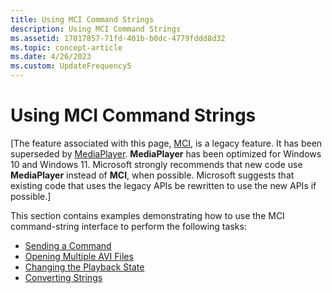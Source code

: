 ```yaml
---
title: Using MCI Command Strings
description: Using MCI Command Strings
ms.assetid: 17017857-71fd-401b-b0dc-4779fddd8d32
ms.topic: concept-article
ms.date: 4/26/2023
ms.custom: UpdateFrequency5
---
```


# Using MCI Command Strings

\[The feature associated with this page, [MCI](/windows/win32/multimedia/mci), is a legacy feature. It has been superseded by [MediaPlayer](/uwp/api/Windows.Media.Playback.MediaPlayer). **MediaPlayer** has been optimized for Windows 10 and Windows 11. Microsoft strongly recommends that new code use **MediaPlayer** instead of **MCI**, when possible. Microsoft suggests that existing code that uses the legacy APIs be rewritten to use the new APIs if possible.\]

This section contains examples demonstrating how to use the MCI command-string interface to perform the following tasks:

-   [Sending a Command](sending-a-command.md)
-   [Opening Multiple AVI Files](opening-multiple-avi-files.md)
-   [Changing the Playback State](changing-the-playback-state.md)
-   [Converting Strings](converting-strings.md)

 

 




